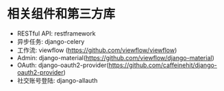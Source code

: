 # 相关组件和第三方库

* RESTful API: restframework
* 异步任务: django-celery
* 工作流: viewflow (https://github.com/viewflow/viewflow)
* Admin: django-material(https://github.com/viewflow/django-material)
* OAuth: django-oauth2-provider(https://github.com/caffeinehit/django-oauth2-provider)
* 社交账号登陆: django-allauth
